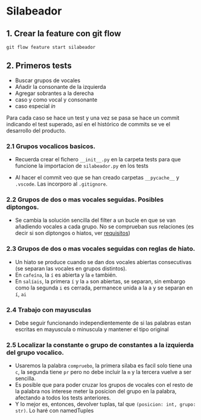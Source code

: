 # Silabeador

## 1. Crear la feature con git flow

```
git flow feature start silabeador
```

## 2. Primeros tests

- Buscar grupos de vocales
- Añadir la consonante de la izquierda
- Agregar sobrantes a la derecha
- caso y como vocal y consonante
- caso especial *in*

Para cada caso se hace un test y una vez se pasa se hace un commit indicando el test superado, así en el histórico de commits se ve el desarrollo del producto.

### 2.1 Grupos vocalicos basicos.

- Recuerda crear el fichero `__init__.py` en la carpeta tests para que funcione la importacion de `silabeador.py` en los tests

- Al hacer el commit veo que se han creado carpetas `__pycache__` y `.vscode`. Las incorporo al `.gitignore`.

### 2.2 Grupos de dos o mas vocales seguidas. Posibles diptongos.
- Se cambia la solución sencilla del filter a un bucle en que se van añadiendo vocales a cada grupo. No se comprueban sus relaciones (es decir si son diptongos o hiatos, ver [requisitos](requisitos.pdf))

### 2.3 Grupos de dos o mas vocales seguidas con reglas de hiato.
- Un hiato se produce cuando se dan dos vocales abiertas consecutivas (se separan las vocales en grupos distintos).
- En `cafeína`, la `í` es abierta y la `e` también.
- En `salíais`, la primera `í` y la `a` son abiertas, se separan, sin embargo como la segunda `i` es cerrada, permanece unida a la a y se separan en `í`, `ai`

### 2.4 Trabajo con mayusculas
- Debe seguir funcionando independientemente de si las palabras estan escritas en mayuscula o minuscula y mantener el tipo original

### 2.5 Localizar la constante o grupo de constantes a la izquierda del grupo vocalico.
- Usaremos la palabra `compruebo`, la primera silaba es facil solo tiene una `c`, la segunda tiene `pr` pero no debe incluir la `m` y la tercera vuelve a ser sencilla. 
- Es posible que para poder cruzar los grupos de vocales con el resto de la palabra nos interese meter la posicion del grupo en la palabra, afectando a todos los tests anteriores.
- Y lo mejor es, entonces, devolver tuplas, tal que `(posicion: int, grupo: str)`. Lo haré con namedTuples